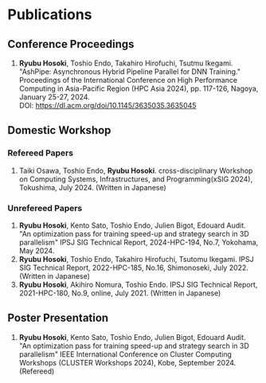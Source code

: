 # Publications

## Conference Proceedings

1. **Ryubu Hosoki**, Toshio Endo, Takahiro Hirofuchi, Tsutmu Ikegami.
"AshPipe: Asynchronous Hybrid Pipeline Parallel for DNN Training."
Proceedings of the International Conference on High Performance Computing in Asia-Pacific Region (HPC Asia 2024), pp. 117-126,
Nagoya, January 25-27, 2024.  
DOI: https://dl.acm.org/doi/10.1145/3635035.3635045

## Domestic Workshop

### Refereed Papers

1. Taiki Osawa, Toshio Endo, **Ryubu Hosoki**.
   cross-disciplinary Workshop on Computing Systems, Infrastructures, and Programming(xSIG 2024),
   Tokushima, July 2024. (Written in Japanese)


### Unrefereed Papers

1. **Ryubu Hosoki**, Kento Sato, Toshio Endo, Julien Bigot, Edouard Audit.
   "An optimization pass for training speed-up and strategy search in 3D parallelism"
   IPSJ SIG Technical Report, 2024-HPC-194, No.7,
   Yokohama, May 2024.
1. **Ryubu Hosoki**, Toshio Endo, Takahiro Hirofuchi, Tsutomu Ikegami.
   IPSJ SIG Technical Report, 2022-HPC-185, No.16, Shimonoseki, July 2022. (Written in Japanese)
1. **Ryubu Hosoki**, Akihiro Nomura, Toshio Endo.
   IPSJ SIG Technical Report, 2021-HPC-180, No.9, online, July 2021. (Written in Japanese)

## Poster Presentation

1. **Ryubu Hosoki**, Kento Sato, Toshio Endo, Julien Bigot, Edouard Audit.
   "An optimization pass for training speed-up and strategy search in 3D parallelism"
   IEEE International Conference on Cluster Computing Workshops (CLUSTER Workshops 2024),
   Kobe, September 2024. (Refereed)
